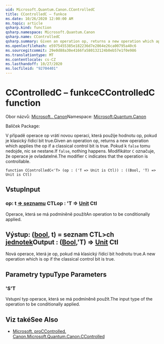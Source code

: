 ```yaml
---
uid: Microsoft.Quantum.Canon.CControlledC
title: CControlledC – funkce
ms.date: 10/26/2020 12:00:00 AM
ms.topic: article
qsharp.kind: function
qsharp.namespace: Microsoft.Quantum.Canon
qsharp.name: CControlledC
qsharp.summary: Given an operation op, returns a new operation which applies the op if a classical control bit is true. If `false`, nothing happens. The modifier `C` indicates that the operation is controllable.
ms.openlocfilehash: e5975455385e182236d7e2864e26ca00795a40c6
ms.sourcegitcommit: 29e0d88a30e4166fa580132124b0eb57e1f0e986
ms.translationtype: MT
ms.contentlocale: cs-CZ
ms.lasthandoff: 10/27/2020
ms.locfileid: "92704401"
---
```

# <a name="ccontrolledc-function"></a><span data-ttu-id="a43b9-102">CControlledC – funkce</span><span class="sxs-lookup"><span data-stu-id="a43b9-102">CControlledC function</span></span>

<span data-ttu-id="a43b9-103">Obor názvů: [Microsoft.. Canon](xref:Microsoft.Quantum.Canon)</span><span class="sxs-lookup"><span data-stu-id="a43b9-103">Namespace: [Microsoft.Quantum.Canon](xref:Microsoft.Quantum.Canon)</span></span>

<span data-ttu-id="a43b9-104">Balíček [](https://nuget.org/packages/)</span><span class="sxs-lookup"><span data-stu-id="a43b9-104">Package: [](https://nuget.org/packages/)</span></span>


<span data-ttu-id="a43b9-105">V případě operace op vrátí novou operaci, která použije hodnotu op, pokud je klasický řídicí bit true.</span><span class="sxs-lookup"><span data-stu-id="a43b9-105">Given an operation op, returns a new operation which applies the op if a classical control bit is true.</span></span> <span data-ttu-id="a43b9-106">Pokud k `false` tomu nedojde, nic se nestane.</span><span class="sxs-lookup"><span data-stu-id="a43b9-106">If `false`, nothing happens.</span></span>
<span data-ttu-id="a43b9-107">Modifikátor `C` označuje, že operace je ovladatelné.</span><span class="sxs-lookup"><span data-stu-id="a43b9-107">The modifier `C` indicates that the operation is controllable.</span></span>

```qsharp
function CControlledC<'T> (op : ('T => Unit is Ctl)) : ((Bool, 'T) => Unit is Ctl)
```


## <a name="input"></a><span data-ttu-id="a43b9-108">Vstup</span><span class="sxs-lookup"><span data-stu-id="a43b9-108">Input</span></span>

### <a name="op--t--unit-ctl"></a><span data-ttu-id="a43b9-109">op: t [=> seznamu](xref:microsoft.quantum.lang-ref.unit) CTL</span><span class="sxs-lookup"><span data-stu-id="a43b9-109">op : 'T => [Unit](xref:microsoft.quantum.lang-ref.unit) Ctl</span></span>

<span data-ttu-id="a43b9-110">Operace, která se má podmíněně použít</span><span class="sxs-lookup"><span data-stu-id="a43b9-110">An operation to be conditionally applied.</span></span>



## <a name="output--boolt--unit-ctl"></a><span data-ttu-id="a43b9-111">Výstup: ([bool](xref:microsoft.quantum.lang-ref.bool), t) = seznam CTL>ch [jednotek](xref:microsoft.quantum.lang-ref.unit)</span><span class="sxs-lookup"><span data-stu-id="a43b9-111">Output : ([Bool](xref:microsoft.quantum.lang-ref.bool),'T) => [Unit](xref:microsoft.quantum.lang-ref.unit) Ctl</span></span>

<span data-ttu-id="a43b9-112">Nová operace, která je op, pokud má klasický řídicí bit hodnotu true.</span><span class="sxs-lookup"><span data-stu-id="a43b9-112">A new operation which is op if the classical control bit is true.</span></span>

## <a name="type-parameters"></a><span data-ttu-id="a43b9-113">Parametry typu</span><span class="sxs-lookup"><span data-stu-id="a43b9-113">Type Parameters</span></span>

### <a name="t"></a><span data-ttu-id="a43b9-114">'S</span><span class="sxs-lookup"><span data-stu-id="a43b9-114">'T</span></span>

<span data-ttu-id="a43b9-115">Vstupní typ operace, která se má podmíněně použít.</span><span class="sxs-lookup"><span data-stu-id="a43b9-115">The input type of the operation to be conditionally applied.</span></span>

## <a name="see-also"></a><span data-ttu-id="a43b9-116">Viz také</span><span class="sxs-lookup"><span data-stu-id="a43b9-116">See Also</span></span>

- [<span data-ttu-id="a43b9-117">Microsoft. proCControlled. Canon.</span><span class="sxs-lookup"><span data-stu-id="a43b9-117">Microsoft.Quantum.Canon.CControlled</span></span>](xref:Microsoft.Quantum.Canon.CControlled)